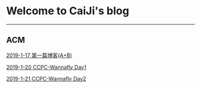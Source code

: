 # Welcome to CaiJi's blog

------------------------
## ACM
[2019-1-17 第一篇博客(A+B)](./Blog/ACM/someproblem/2019-1-17.md)

[2019-1-20 CCPC-Wannafly Day1](./Blog/ACM/ccpc-wannaflay/2019_winter_camp/2019-1-20_day1.md)

[2019-1-21 CCPC-Wannafly Day2](./Blog/ACM/ccpc-wannaflay/2019_winter_camp/2019-1-21_day2.md)

